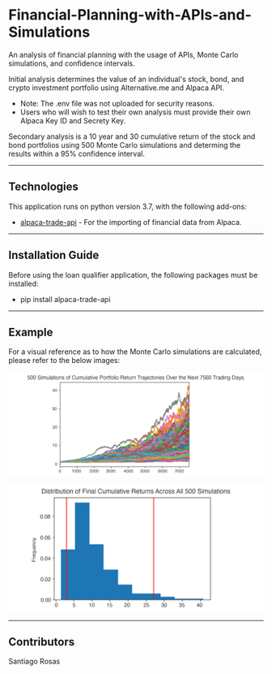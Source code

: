 # Financial-Planning-with-APIs-and-Simulations

An analysis of financial planning with the usage of APIs, Monte Carlo simulations, and confidence intervals.

Initial analysis determines the value of an individual's stock, bond, and crypto investment portfolio using Alternative.me and Alpaca API.

*    Note: The .env file was not uploaded for security reasons.
*    Users who will wish to test their own analysis must provide their own Alpaca Key ID and Secrety Key.

Secondary analysis is a 10 year and 30 cumulative return of the stock and bond portfolios using 500 Monte Carlo simulations and determing the results within a 95% confidence interval. 


---

## Technologies

This application runs on python version 3.7, with the following add-ons:

* [alpaca-trade-api](https://github.com/alpacahq/alpaca-trade-api-python) - For the importing of financial data from Alpaca.


---

## Installation Guide

Before using the loan qualifier application, the following packages must be installed:

*    pip install alpaca-trade-api


---

## Example

For a visual reference as to how the Monte Carlo simulations are calculated, please refer to the below images:

![Monte Carlo Cumulative Portfolio Return](images/5-4-monte-carlo-line-plot.png)

![Monte Carlo Cumulative Portfolio Histogram](images/5-4-monte-carlo-histogram.png)


---

## Contributors

Santiago Rosas


